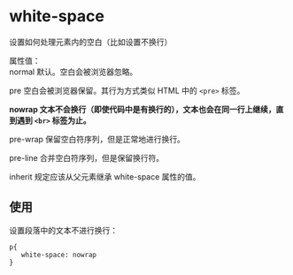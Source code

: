 # white-space
设置如何处理元素内的空白（比如设置不换行）

属性值：  
normal	默认。空白会被浏览器忽略。

pre	空白会被浏览器保留。其行为方式类似 HTML 中的 `<pre>` 标签。

**nowrap	文本不会换行（即使代码中是有换行的），文本也会在同一行上继续，直到遇到  `<br>`  标签为止。**

pre-wrap	保留空白符序列，但是正常地进行换行。

pre-line	合并空白符序列，但是保留换行符。

inherit	规定应该从父元素继承 white-space 属性的值。

## 使用

设置段落中的文本不进行换行：

```
p{
   white-space: nowrap
}
```

